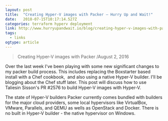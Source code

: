 ```yaml
---
layout: post 
title:  "Creating Hyper-V images with Packer — Hurry Up and Wait!" 
date:   2018-07-15T10:17:14.527Z 
categories: terraform hyperv deployment
link: http://www.hurryupandwait.io/blog/creating-hyper-v-images-with-packer 
tags:
  - links
ogtype: article 
---
```


> Creating Hyper-V images with Packer /August 2, 2016

Over the last week I've been playing with some new significant changes to my packer build process. This includes replacing the Boxstarter based install with a Chef cookbook,  and also using a native Hyper-V builder. I'll be blogging about the Chef stuff later. This post will discuss how to use Taliesin Sisson's PR #2576 to build Hyper-V images with Hyper-V.

The state of Hyper-V builders
Packer currently comes bundled with builders for the major cloud providers, some local hypervisors like VirtualBox, VMware, Parallels, and QEMU as wells as OpenStack and Docker. There is no built in Hyper-V builder - the native hypervisor on Windows.